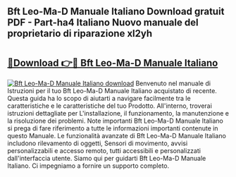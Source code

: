 ## Bft Leo-Ma-D Manuale Italiano Download gratuit PDF - Part-ha4 Italiano Nuovo manuale del proprietario di riparazione xl2yh

# <h2><a href="http://dfgbfg7.blite.top/?on=Bft+Leo-Ma-D+Manuale+Italiano">🔗Download 👉🔴 Bft Leo-Ma-D Manuale Italiano</a></h2>

[![Bft Leo-Ma-D Manuale Italiano download](https://i.imgur.com/lujVjoI.png)](http://dfgbfg7.blite.top/?on=Bft+Leo-Ma-D+Manuale+Italiano)
Benvenuto nel manuale di Istruzioni per il tuo Bft Leo-Ma-D Manuale Italiano acquistato di recente. Questa guida ha lo scopo di aiutarti a navigare facilmente tra le caratteristiche e le caratteristiche del tuo Prodotto. All'interno, troverai istruzioni dettagliate per L'installazione, il funzionamento, la manutenzione e la risoluzione dei problemi. Note importanti Bft Leo-Ma-D Manuale Italiano si prega di fare riferimento a tutte le informazioni importanti contenute in questo Manuale. Le funzionalità avanzate di Bft Leo-Ma-D Manuale Italiano includono rilevamento di oggetti, Sensori di movimento, avvisi personalizzabili e accesso remoto, tutti accessibili e personalizzati dall'interfaccia utente. Siamo qui per guidarti Bft Leo-Ma-D Manuale Italiano. Ci impegniamo a fornire un supporto completo.
